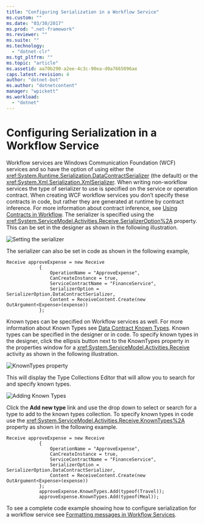 ```yaml
---
title: "Configuring Serialization in a Workflow Service"
ms.custom: ""
ms.date: "03/30/2017"
ms.prod: ".net-framework"
ms.reviewer: ""
ms.suite: ""
ms.technology: 
  - "dotnet-clr"
ms.tgt_pltfrm: ""
ms.topic: "article"
ms.assetid: aa70b290-a2ee-4c3c-90ea-d0a7665096ae
caps.latest.revision: 4
author: "dotnet-bot"
ms.author: "dotnetcontent"
manager: "wpickett"
ms.workload: 
  - "dotnet"
---
```

# Configuring Serialization in a Workflow Service
Workflow services are Windows Communication Foundation (WCF) services and so have the option of using either the <xref:System.Runtime.Serialization.DataContractSerializer> (the default) or the <xref:System.Xml.Serialization.XmlSerializer>. When writing non-workflow services the type of serializer to use is specified on the service or operation contract. When creating WCF workflow services you don’t specify these contracts in code, but rather they are generated at runtime by contract inference. For more information about contract inference, see  [Using Contracts in Workflow](../../../../docs/framework/wcf/feature-details/using-contracts-in-workflow.md).  The serializer is specified using the <xref:System.ServiceModel.Activities.Receive.SerializerOption%2A> property. This can be set in the designer as shown in the following illustration.  
  
 ![Setting the serializer](../../../../docs/framework/wcf/feature-details/media/settingserialzier.png "SettingSerialzier")  
  
 The serializer can also be set in code as shown in the following example,  
  
```  
Receive approveExpense = new Receive  
            {  
                OperationName = "ApproveExpense",  
                CanCreateInstance = true,  
                ServiceContractName = "FinanceService",  
                SerializerOption = SerializerOption.DataContractSerializer,  
                Content = ReceiveContent.Create(new OutArgument<Expense>(expense))  
            };  
```  
  
 Known types can be specified on Workflow services as well. For more information about Known Types see [Data Contract Known Types](../../../../docs/framework/wcf/feature-details/data-contract-known-types.md). Known types can be specified in the designer or in code. To specify known types in the designer, click the ellipsis button next to the KnownTypes property in the properties window for a <xref:System.ServiceModel.Activities.Receive> activity as shown in the following illustration.  
  
 ![KnownTypes property](../../../../docs/framework/wcf/feature-details/media/knowntypes.png "KnownTypes")  
  
 This will display the Type Collections Editor that will allow you to search for and specify known types.  
  
 ![Adding Known Types](../../../../docs/framework/wcf/feature-details/media/typecollectionseditor.gif "TypeCollectionsEditor")  
  
 Click the **Add new type** link and use the drop down to select or search for a type to add to the known types collection. To specify known types in code use the <xref:System.ServiceModel.Activities.Receive.KnownTypes%2A> property as shown in the following example.  
  
```  
Receive approveExpense = new Receive  
            {  
                OperationName = "ApproveExpense",  
                CanCreateInstance = true,  
                ServiceContractName = "FinanceService",  
                SerializerOption = SerializerOption.DataContractSerializer,  
                Content = ReceiveContent.Create(new OutArgument<Expense>(expense))  
            };  
            approveExpense.KnownTypes.Add(typeof(Travel));  
            approveExpense.KnownTypes.Add(typeof(Meal));  
```  
  
 To see a complete code example showing how to configure serialization for a workflow service see [Formatting messages in Workflow Services](../../../../docs/framework/windows-workflow-foundation/samples/formatting-messages-in-workflow-services.md).
